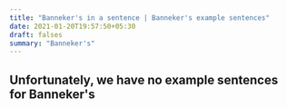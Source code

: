 ```yaml
---
title: "Banneker's in a sentence | Banneker's example sentences"
date: 2021-01-20T19:57:50+05:30
draft: falses
summary: "Banneker's"
---
```

## Unfortunately, we have no example sentences for Banneker's                 
